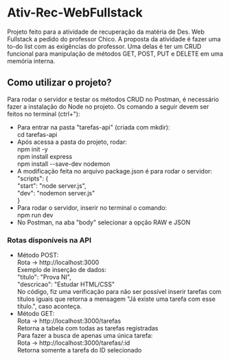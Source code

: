 # Ativ-Rec-WebFullstack
Projeto feito para a atividade de recuperação da matéria de Des. Web Fullstack a pedido do professor Chico.
A proposta da atividade é fazer uma to-do list com as exigências do professor. Uma delas é ter um CRUD funcional para manipulação de métodos GET, POST, PUT e DELETE em uma memória interna.
## Como utilizar o projeto?
Para rodar o servidor e testar os métodos CRUD  no Postman, é necessário fazer a instalação do Node no projeto. Os comando a seguir devem ser feitos no terminal (ctrl+"):
- Para entrar na pasta "tarefas-api" (criada com mkdir):<br> cd tarefas-api
- Após acessa a pasta do projeto, rodar:<br>
  npm init -y<br>
  npm install express<br>
  npm install --save-dev nodemon<br>
- A modificação feita no arquivo package.json é para rodar o servidor:<br>
  "scripts": {<br>
  "start": "node server.js",<br>
  "dev": "nodemon server.js"<br>
   }
- Para rodar o servidor, inserir no terminal o comando:<br>
  npm run dev<br>
- No Postman, na aba "body" selecionar a opção RAW e JSON
### Rotas disponíveis na API
- Método POST:<br>
  Rota -> http://localhost:3000<br>
  Exemplo de inserção de dados:<br>
  "titulo": "Prova NI",<br>
  "descricao": "Estudar HTML/CSS"<br>
  No código, fiz uma verificação para não ser possível inserir tarefas com títulos iguais que retorna a mensagem "Já existe uma tarefa com esse título.", caso aconteça.
- Método GET: <br>
  Rota -> http://localhost:3000/tarefas<br>
  Retorna a tabela com todas as tarefas registradas<br>
  Para fazer a busca de apenas uma única tarefa: <br>
  Rota -> http://localhost:3000/tarefas/:id<br>
  Retorna somente a tarefa do ID selecionado
